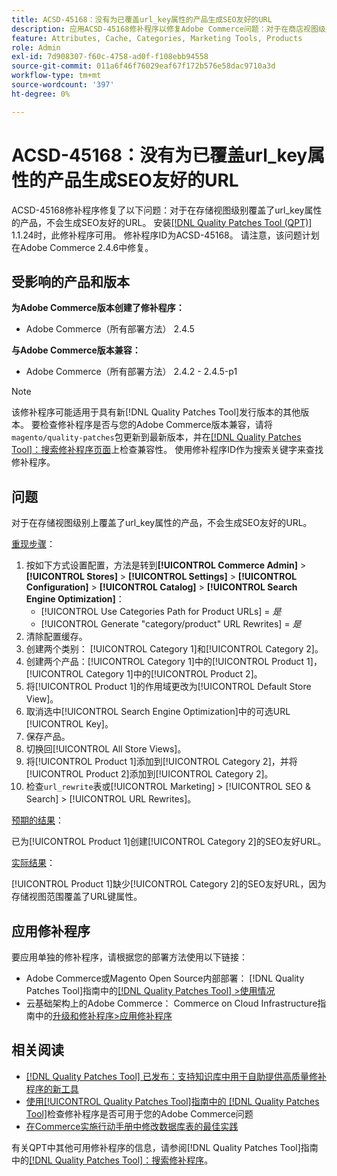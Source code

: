 ```yaml
---
title: ACSD-45168：没有为已覆盖url_key属性的产品生成SEO友好的URL
description: 应用ACSD-45168修补程序以修复Adobe Commerce问题：对于在商店视图级别覆盖url_key属性的产品，不会生成对SEO友好的URL。
feature: Attributes, Cache, Categories, Marketing Tools, Products
role: Admin
exl-id: 7d908307-f60c-4758-ad0f-f108ebb94558
source-git-commit: 011a6f46f76029eaf67f172b576e58dac9710a3d
workflow-type: tm+mt
source-wordcount: '397'
ht-degree: 0%

---
```


# ACSD-45168：没有为已覆盖url_key属性的产品生成SEO友好的URL

ACSD-45168修补程序修复了以下问题：对于在存储视图级别覆盖了url_key属性的产品，不会生成SEO友好的URL。 安装[[!DNL Quality Patches Tool (QPT)]](https://experienceleague.adobe.com/en/docs/commerce-operations/tools/quality-patches-tool/quality-patches-tool-to-self-serve-quality-patches) 1.1.24时，此修补程序可用。 修补程序ID为ACSD-45168。 请注意，该问题计划在Adobe Commerce 2.4.6中修复。

## 受影响的产品和版本

**为Adobe Commerce版本创建了修补程序：**

* Adobe Commerce（所有部署方法） 2.4.5

**与Adobe Commerce版本兼容：**

* Adobe Commerce（所有部署方法） 2.4.2 - 2.4.5-p1

>[!NOTE]
>
>该修补程序可能适用于具有新[!DNL Quality Patches Tool]发行版本的其他版本。 要检查修补程序是否与您的Adobe Commerce版本兼容，请将`magento/quality-patches`包更新到最新版本，并在[[!DNL Quality Patches Tool]：搜索修补程序页面](https://experienceleague.adobe.com/tools/commerce-quality-patches/index.html)上检查兼容性。 使用修补程序ID作为搜索关键字来查找修补程序。

## 问题

对于在存储视图级别上覆盖了url_key属性的产品，不会生成SEO友好的URL。

<u>重现步骤</u>：

1. 按如下方式设置配置，方法是转到&#x200B;**[!UICONTROL Commerce Admin]** > **[!UICONTROL Stores]** > **[!UICONTROL Settings]** > **[!UICONTROL Configuration]** > **[!UICONTROL Catalog]** > **[!UICONTROL Search Engine Optimization]**：
   * [!UICONTROL Use Categories Path for Product URLs] = *是*
   * [!UICONTROL Generate "category/product" URL Rewrites] = *是*
1. 清除配置缓存。
1. 创建两个类别： [!UICONTROL Category 1]和[!UICONTROL Category 2]。
1. 创建两个产品：[!UICONTROL Category 1]中的[!UICONTROL Product 1]，[!UICONTROL Category 1]中的[!UICONTROL Product 2]。
1. 将[!UICONTROL Product 1]的作用域更改为[!UICONTROL Default Store View]。
1. 取消选中[!UICONTROL Search Engine Optimization]中的可选URL [!UICONTROL Key]。
1. 保存产品。
1. 切换回[!UICONTROL All Store Views]。
1. 将[!UICONTROL Product 1]添加到[!UICONTROL Category 2]，并将[!UICONTROL Product 2]添加到[!UICONTROL Category 2]。
1. 检查`url_rewrite`表或[!UICONTROL Marketing] > [!UICONTROL SEO & Search] > [!UICONTROL URL Rewrites]。

<u>预期的结果</u>：

已为[!UICONTROL Product 1]创建[!UICONTROL Category 2]的SEO友好URL。

<u>实际结果</u>：

[!UICONTROL Product 1]缺少[!UICONTROL Category 2]的SEO友好URL，因为存储视图范围覆盖了URL键属性。

## 应用修补程序

要应用单独的修补程序，请根据您的部署方法使用以下链接：

* Adobe Commerce或Magento Open Source内部部署： [!DNL Quality Patches Tool]指南中的[[!DNL Quality Patches Tool] >使用情况](/help/tools/quality-patches-tool/usage.md)
* 云基础架构上的Adobe Commerce： Commerce on Cloud Infrastructure指南中的[升级和修补程序>应用修补程序](https://experienceleague.adobe.com/docs/commerce-cloud-service/user-guide/develop/upgrade/apply-patches.html)

## 相关阅读

* [[!DNL Quality Patches Tool] 已发布：支持知识库中用于自助提供高质量修补程序的新工具](https://experienceleague.adobe.com/en/docs/commerce-operations/tools/quality-patches-tool/quality-patches-tool-to-self-serve-quality-patches)
* [使用[!UICONTROL Quality Patches Tool]指南中的 [!DNL Quality Patches Tool]](/help/tools/quality-patches-tool/patches-available-in-qpt/check-patch-for-magento-issue-with-magento-quality-patches.md)检查修补程序是否可用于您的Adobe Commerce问题
* [在Commerce实施行动手册中修改数据库表的最佳实践](https://experienceleague.adobe.com/en/docs/commerce-operations/implementation-playbook/best-practices/development/modifying-core-and-third-party-tables#why-adobe-recommends-avoiding-modifications)

有关QPT中其他可用修补程序的信息，请参阅[!DNL Quality Patches Tool]指南中的[[!DNL Quality Patches Tool]：搜索修补程序](https://experienceleague.adobe.com/tools/commerce-quality-patches/index.html)。
